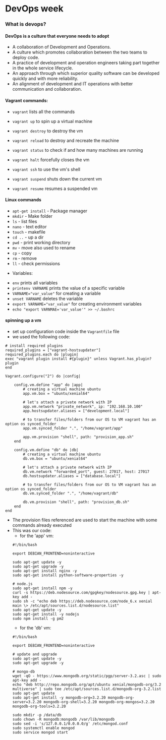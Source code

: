 # DevOps week

### What is devops?

#### DevOps is a culture that everyone needs to adopt

- A collaboration of Development and Operations.
- A culture which promotes collaboration between the two teams to deploy code.
- A practice of development and operation engineers taking part together in the whole service lifecycle.
- An approach through which superior quality software can be developed quickly and with more reliability.
- An alignment of development and IT operations with better communication and collaboration.


#### Vagrant commands:
- `vagrant` lists all the commands

- `vagrant up` to spin up a virtual machine
- `vagrant destroy` to destroy the vm
- `vagrant reload` to destroy and recreate the machine
- `vagrant status` to check if and how many machines are running

- `vagrant halt` forcefully closes the vm
- `vagrant ssh` to use the vm's shell
- `vagrant suspend` shuts down the current vm
- `vagrant resume` resumes a suspended vm

#### Linux commands
* `apt-get install` - Package manager
* `mkdir` - Make folder
* `ls` - list files
* `nano` - text editor
* `touch` - makefile
* `cd ..` - up a dir
* `pwd`  - print working directory
* `mv` - move also used to rename
* `cp` - copy
* `rm` - remove
* `ll` - check permissions

- Variables:
* `env` prints all variables
* `printenv VARNAME` prints the value of a specific variable
* `VARNAME="var_value"` for creating a variable
* `unset VARNAME` deletes the variable
* `export VARNAME="var_value"` for creating environment variables
* `echo "export VARNMAE='var_value'" >> ~/.bashrc`

#### spinning up a vm
- set up configuration code inside the `Vagrantfile` file
- we used the following code:
```
# install required plugins
required_plugins = ["vagrant-hostsupdater"]
required_plugins.each do |plugin|
exec "vagrant plugin install #{plugin}" unless Vagrant.has_plugin? plugin
end

Vagrant.configure("2") do |config|

    config.vm.define "app" do |app|
        # creating a virtual machine ubuntu
        app.vm.box = "ubuntu/xenial64"

        # let's attach a private network with IP
        app.vm.network "private_network", ip: "192.168.10.100"
        app.hostsupdater.aliases = ["development.local"]
        
        # to transfer files/folders from our OS to VM vagrant has an option os synced_folder
        app.vm.synced_folder ".", "/home/vagrant/app"
        
        app.vm.provision "shell", path: "provision_app.sh"
    end

    config.vm.define "db" do |db|
        # creating a virtual machine ubuntu
        db.vm.box = "ubuntu/xenial64"

        # let's attach a private network with IP
        db.vm.network "forwarded_port", guest: 27017, host: 27017
        db.hostsupdater.aliases = ["database.local"]
        
        # to transfer files/folders from our OS to VM vagrant has an option os synced_folder
        db.vm.synced_folder ".", "/home/vagrant/db"
        
        db.vm.provision "shell", path: "provision_db.sh"        
    end
end
```

- The provision files referenced are used to start the machine with some commands already executed
- This was our code:
    * for the 'app' vm:
    ```
    #!/bin/bash

    export DEBIAN_FRONTEND=noninteractive

    sudo apt-get update -y
    sudo apt-get upgrade -y
    sudo apt-get install nginx -y
    sudo apt-get install python-software-properties -y

    # node.js
    sudo apt-get install npm -y
    curl -s https://deb.nodesource.com/gpgkey/nodesource.gpg.key | apt-key add -
    sudo sh -c "echo deb https://deb.nodesource.com/node_6.x xenial main \> /etc/apt/sources.list.d/nodesource.list"
    sudo apt-get update -y
    sudo apt-get install -y nodejs
    sudo npm install -g pm2
    ```
    * for the 'db' vm:
    ```
    #!/bin/bash

    export DEBIAN_FRONTEND=noninteractive

    # update and upgrade
    sudo apt-get update -y
    sudo apt-get upgrade -y

    # mongo-db
    wget -qO - https://www.mongodb.org/static/pgp/server-3.2.asc | sudo apt-key add -
    echo "deb http://repo.mongodb.org/apt/ubuntu xenial/mongodb-org/3.2 multiverse" | sudo tee /etc/apt/sources.list.d/mongodb-org-3.2.list
    sudo apt-get update
    sudo apt-get install -y mongodb-org=3.2.20 mongodb-org-server=3.2.20 mongodb-org-shell=3.2.20 mongodb-org-mongos=3.2.20 mongodb-org-tools=3.2.20

    sudo mkdir -p /data/db
    sudo chown -R mongodb:mongodb /var/lib/mongodb
    sudo sed -i 's/127.0.0.1/0.0.0.0/g' /etc/mongod.conf
    sudo systemctl enable mongod
    sudo service mongod start
    ```